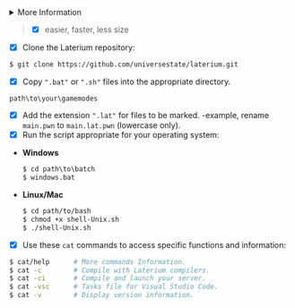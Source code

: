 <details>
  <summary>More Information</summary>
  
  > [Licenses](https://github.com/universestate/laterium/blob/main/LICENSE.md)
  > [Notices](https://github.com/universestate/laterium/blob/main/NOTICE.md)
  > [Example](https://github.com/universestate/laterium/blob/main/STRUCT.md)
  > [Report/Help](https://github.com/universestate/laterium/pulls)

</details>

> - [x] easier, faster, less size

- [x] Clone the Laterium repository:
```bash
$ git clone https://github.com/universestate/laterium.git
```
- [x] Copy `".bat"` or `".sh"` files into the appropriate directory.
```
path\to\your\gamemodes
```
- [x] Add the extension `".lat"` for files to be marked. -example, rename `main.pwn` to `main.lat.pwn` (lowercase only).
- [x] Run the script appropriate for your operating system:

- **Windows**
  ```bat
  $ cd path\to\batch
  $ windows.bat
  ```
- **Linux/Mac**
  ```sh
  $ cd path/to/bash
  $ chmod +x shell-Unix.sh
  $ ./shell-Unix.sh
  ```
- [x] Use these `cat` commands to access specific functions and information:
```bash
$ cat/help      # More commands Information.
$ cat -c        # Compile with Laterium compilers.
$ cat -ci       # Compile and launch your server.
$ cat -vsc      # Tasks file for Visual Studio Code.
$ cat -v        # Display version information.
```
